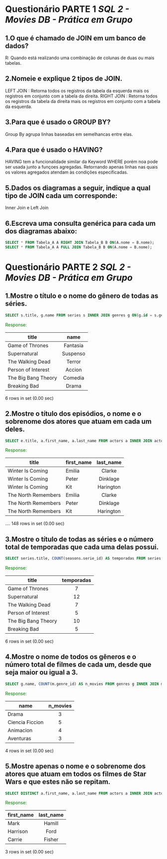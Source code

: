 
# Questionário PARTE 1 *SQL 2 - Movies DB - Prática em Grupo*

## 1.O que é chamado de JOIN em um banco de dados?
R: Quando está realizando uma combinação de colunas de duas ou mais tabelas.
## 2.Nomeie e explique 2 tipos de JOIN.
LEFT JOIN : Retorna todos os registros da tabela da esquerda mais os registros em conjunto com a tabela da direita.
RIGHT JOIN : Retorna todos os registros da tabela da direita mais os registros em conjunto com a tabela da esquerda.
## 3.Para que é usado o GROUP BY?
Group By agrupa linhas baseadas em semelhancas entre elas. 
## 4.Para que é usado o HAVING?
HAVING tem a funcionalidade similar da Keyword WHERE porém noa pode ser usada junto a funçoes agregadas. Retornando apenas linhas nas quais os valores agregados atendam às condições especificadas. 
## 5.Dados os diagramas a seguir, indique a qual tipo de JOIN cada um corresponde:
Inner Join e Left Join 
## 6.Escreva uma consulta genérica para cada um dos diagramas abaixo:
``` sql 
SELECT * FROM Tabela_A A RIGHT JOIN Tabela_B B ON(A.nome = B.nome); 
SELECT * FROM Tabela_A A FULL JOIN Tabela_B B ON(A.nome = B.nome); 
```

# Questionário PARTE 2 *SQL 2 - Movies DB - Prática em Grupo*


## 1.Mostre o título e o nome do gênero de todas as séries.

``` sql 
SELECT s.title, g.name FROM series s INNER JOIN genres g ON(g.id = s.genre_id); 
```
<span style="color:green"> Response: </span>

| title   |      name      |
|----------|:-------------:|
| Game of Thrones     | Fantasia |
| Supernatural        | Suspenso |
| The Walking Dead    | Terror   |
| Person of Interest  | Accion   |
| The Big Bang Theory | Comedia  |
| Breaking Bad        | Drama    |

6 rows in set (0.00 sec)

## 2.Mostre o título dos episódios, o nome e o sobrenome dos atores que atuam em cada um deles.
``` sql 
SELECT e.title, a.first_name, a.last_name FROM actors a INNER JOIN actor_episode ae ON (a.id=ae.actor_id) INNER JOIN episodes e ON (e.id=ae.episode_id);
```
<span style="color:green"> Response: </span>

| title                | first_name | last_name |
|-------------------------------------|:------------|:-----------:|
| Winter Is Coming          | Emilia   | Clarke  |
| Winter Is Coming          | Peter   | Dinklage |
| Winter Is Coming          | Kit    | Harington |
| The North Remembers         | Emilia   | Clarke  |
| The North Remembers         | Peter   | Dinklage |
| The North Remembers         | Kit    | Harington |

.... 148 rows in set (0.00 sec)

## 3.Mostre o título de todas as séries e o número total de temporadas que cada uma delas possui.

``` sql 
SELECT series.title, COUNT(seasons.serie_id) AS temporadas FROM series INNER JOIN seasons ON (series.id = seasons.serie_id) GROUP BY seasons.serie_id;
```
<span style="color:green"> Response: </span>

| title        | temporadas |
|----------|:-------------:|
| Game of Thrones   |     7 |
| Supernatural    |     12 |
| The Walking Dead  |     7 |
| Person of Interest |     5 |
| The Big Bang Theory |     10 |
| Breaking Bad    |     5 |

6 rows in set (0.00 sec)

## 4.Mostre o nome de todos os gêneros e o número total de filmes de cada um, desde que seja maior ou igual a 3.
``` sql 
SELECT g.name, COUNT(m.genre_id) AS n_movies FROM genres g INNER JOIN movies m ON (m.genre_id=g.id) GROUP BY m.genre_id HAVING n_movies >= 3;
```
<span style="color:green"> Response: </span>


| name      | n_movies |
|----------|:-------------:|
| Drama      |    3 |
| Ciencia Ficcion |    5 |
| Animacion    |    4 |
| Aventuras    |    3 |

4 rows in set (0.00 sec)

## 5.Mostre apenas o nome e o sobrenome dos atores que atuam em todos os filmes de Star Wars e que estes não se repitam.

``` sql 
SELECT DISTINCT a.first_name, a.last_name FROM actors a INNER JOIN actor_movie am ON (a.id=am.actor_id) INNER JOIN movies m ON (m.id=am.movie_id) WHERE m.title LIKE 'La Guerra de las galaxias%';
```
<span style="color:green"> Response: </span>

| first_name | last_name |
|----------|:-------------:|
| Mark    | Hamill  |
| Harrison  | Ford   |
| Carrie   | Fisher  |

3 rows in set (0.00 sec)

